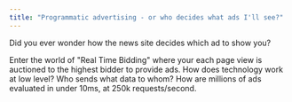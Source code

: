 ```yaml
---
title: "Programmatic advertising - or who decides what ads I'll see?"
---
```


Did you ever wonder how the news site decides which ad to show you?

Enter the world of "Real Time Bidding" where your each page view is auctioned to the highest bidder to provide ads. How does technology work at low level? Who sends what data to whom? How are millions of ads evaluated in under 10ms, at 250k requests/second.
